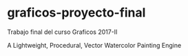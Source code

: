 # graficos-proyecto-final
Trabajo final del curso Graficos 2017-II

A Lightweight, Procedural, Vector Watercolor Painting Engine
